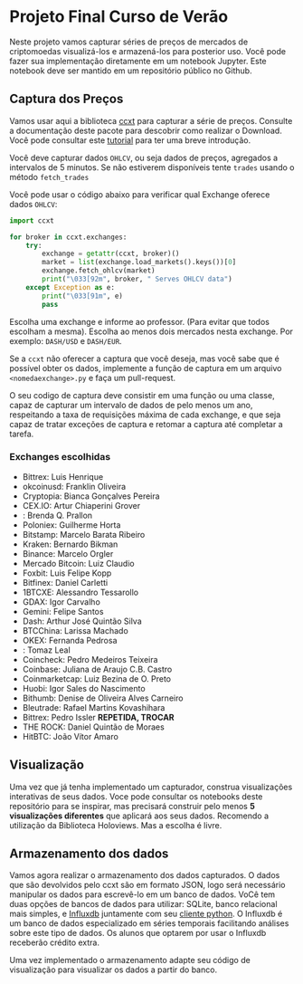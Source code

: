 # Projeto Final Curso de Verão

Neste projeto vamos capturar séries de preços de mercados de criptomoedas visualizá-los e armazená-los  para posterior uso.
Você pode fazer sua implementação diretamente em um notebook Jupyter. Este notebook deve ser mantido em um repositório público  no Github.

## Captura dos Preços
Vamos usar aqui a biblioteca [ccxt](https://github.com/ccxt/ccxt) para capturar a série de preços. Consulte a documentação deste pacote para descobrir como realizar o Download. Você pode consultar este [tutorial](https://github.com/fccoelho/crypto_algo_trading/blob/master/CCXT%20tutorial.ipynb) para ter uma breve introdução.

Você deve capturar dados `OHLCV`, ou seja dados de preços, agregados a intervalos de 5 minutos. Se não estiverem disponíveis tente `trades` usando o método `fetch_trades`

Você pode usar o código abaixo para verificar qual Exchange oferece dados `OHLCV`:

```python
import ccxt

for broker in ccxt.exchanges:
    try:
        exchange = getattr(ccxt, broker)()
        market = list(exchange.load_markets().keys())[0]
        exchange.fetch_ohlcv(market)
        print("\033[92m", broker, " Serves OHLCV data")
    except Exception as e:
        print("\033[91m", e)
        pass

```

Escolha uma exchange e informe ao professor. (Para evitar que todos escolham a mesma). Escolha ao menos dois mercados nesta exchange. Por exemplo: `DASH/USD` e `DASH/EUR`.

Se a `ccxt` não oferecer a captura que você deseja, mas você sabe que é possível obter os dados, implemente a função de captura em um arquivo `<nomedaexchange>.py` e faça um pull-request.

O seu codigo de captura deve consistir em uma função ou uma classe, capaz de capturar um intervalo de dados de pelo menos um ano, respeitando a taxa de requisições máxima de cada exchange, e que seja capaz de tratar exceções de captura e retomar a captura até completar a tarefa.

### Exchanges escolhidas
- Bittrex: Luis Henrique
- okcoinusd: Franklin Oliveira
- Cryptopia: Bianca Gonçalves Pereira
- CEX.IO: Artur Chiaperini Grover
- : Brenda Q. Prallon
- Poloniex: Guilherme Horta
- Bitstamp: Marcelo Barata Ribeiro
- Kraken: Bernardo Bikman
- Binance: Marcelo Orgler
- Mercado Bitcoin: Luiz Claudio
- Foxbit: Luis Felipe Kopp
- Bitfinex: Daniel Carletti
- 1BTCXE: Alessandro Tessarollo
- GDAX: Igor Carvalho
- Gemini: Felipe Santos
- Dash: Arthur José Quintão Silva
- BTCChina: Larissa Machado
- OKEX: Fernanda Pedrosa
- : Tomaz Leal
- Coincheck: Pedro Medeiros Teixeira
- Coinbase: Juliana de Araujo C.B. Castro
- Coinmarketcap: Luiz Bezina de O. Preto
- Huobi: Igor Sales do Nascimento
- Bithumb: Denise de Oliveira Alves Carneiro
- Bleutrade: Rafael Martins Kovashihara
- Bittrex: Pedro Issler **REPETIDA, TROCAR**
- THE ROCK: Daniel Quintão de Moraes
- HitBTC: João Vítor Amaro

## Visualização
Uma vez que já tenha implementado um capturador, construa visualizações interativas de seus dados. Voce pode consultar os notebooks deste repositório para se inspirar, mas precisará construir pelo menos **5 visualizações diferentes** que aplicará aos seus dados. Recomendo a utilização da Biblioteca Holoviews. Mas a escolha é livre.

## Armazenamento dos dados
Vamos agora realizar o armazenamento dos dados capturados. O dados que são devolvidos pelo ccxt são em formato JSON, logo será necessário manipular os dados para escrevê-lo em um banco de dados. VoCê tem duas opções de bancos de dados para utilizar: SQLite, banco relacional mais simples, e [Influxdb](https://www.influxdata.com/time-series-platform/influxdb/) juntamente com seu [cliente python](https://influxdb-python.readthedocs.io/en/latest/include-readme.html). O Influxdb é um banco de dados especializado em séries temporais facilitando análises sobre este tipo de dados. Os alunos que optarem por usar o Influxdb receberão crédito extra.

Uma vez implementado o armazenamento adapte seu código de visualização para visualizar os dados a partir do banco.
